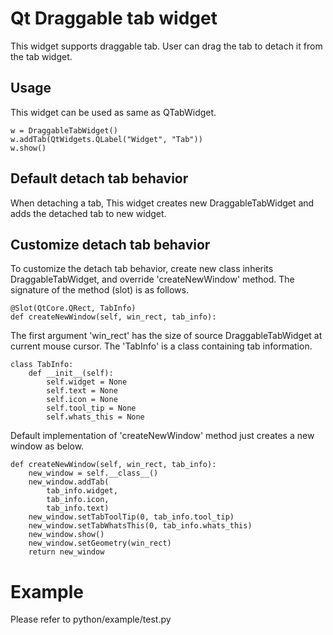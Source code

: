 # Qt Draggable tab widget

This widget supports draggable tab. User can drag the tab to detach it from the tab widget.

## Usage

This widget can be used as same as QTabWidget.

    w = DraggableTabWidget()
    w.addTab(QtWidgets.QLabel("Widget", "Tab"))
    w.show()

## Default detach tab behavior

When detaching a tab, This widget creates new DraggableTabWidget and adds the detached tab to new widget.

## Customize detach tab behavior

To customize the detach tab behavior, create new class inherits DraggableTabWidget, and override 'createNewWindow' method. The signature of the method (slot) is as follows.

    @Slot(QtCore.QRect, TabInfo)
    def createNewWindow(self, win_rect, tab_info):

The first argument 'win_rect' has the size of source DraggableTabWidget at current mouse cursor. The 'TabInfo' is a class containing tab information.

    class TabInfo:
        def __init__(self):
            self.widget = None
            self.text = None
            self.icon = None
            self.tool_tip = None
            self.whats_this = None

Default implementation of 'createNewWindow' method just creates a new window as below.

    def createNewWindow(self, win_rect, tab_info):
        new_window = self.__class__()
        new_window.addTab(
            tab_info.widget,
            tab_info.icon,
            tab_info.text)
        new_window.setTabToolTip(0, tab_info.tool_tip)
        new_window.setTabWhatsThis(0, tab_info.whats_this)
        new_window.show()
        new_window.setGeometry(win_rect)
        return new_window

# Example

Please refer to python/example/test.py
